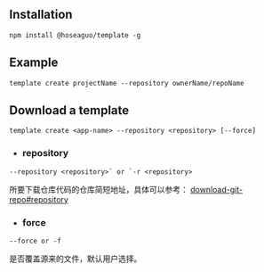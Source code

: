 ## Installation
```
npm install @hoseaguo/template -g
```

## Example
```
template create projectName --repository ownerName/repoName
```
## Download a template

```
template create <app-name> --repository <repository> [--force]
```

- ### repository

```
--repository <repository>` or `-r <repository>
```

所要下载仓库代码的仓库简短地址，具体可以参考：
[download-git-repo#repository](https://www.npmjs.com/package/download-git-repo#repository)


- ### force

```
--force or -f
```

是否覆盖源来的文件，默认用户选择。
